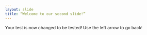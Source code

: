 ```yaml
---
layout: slide
title: “Welcome to our second slide!”
---
```

Your test is now changed to be tested!
Use the left arrow to go back!
